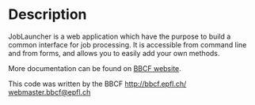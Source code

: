 Description
====================
JobLauncher is a web application which have the purpose to build a common interface for job processing.
It is accessible from command line and from forms, and allows you to easily add your own methods.


More documentation can be found on [BBCF website](http://bbcf.epfl.ch/jl/).


 This code was written by the BBCF
 http://bbcf.epfl.ch/              
 webmaster.bbcf@epfl.ch            
